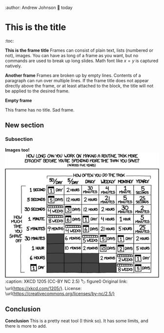 :author: Andrew Johnson
:date: today

# This is the title

:toc:

**This is the frame title**
Frames can consist of plain text, lists (numbered or not), images.
You can have as long of a frame as you want, but no commands
are used to break up long slides.
Math font like $x=y$ is captured natively.

**Another frame**
Frames are broken up by empty lines. Contents of a paragraph
can run over multiple lines. If the frame title does not
appear directly above the frame, or at least attached to the block,
the title will not be applied to the desired frame.

**Empty frame**

This frame has no title. 
Sad frame.

## New section

### Subsection

**Images too!**
![](assets/is_it_worth_the_time.png)
:caption: XKCD 1205 (CC-BY NC 2.5)
:label: figure0
Original link: \url{https://xkcd.com/1205/}.
License: \url{https://creativecommons.org/licenses/by-nc/2.5/}

## Conclusion

**Conclusion**
This is a pretty neat tool (I think so).
It has some limits, and there is more to add.
